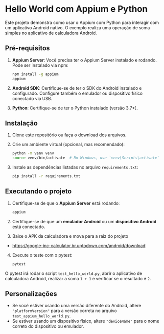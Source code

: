 # Hello World com Appium e Python

Este projeto demonstra como usar o Appium com Python para interagir com um aplicativo Android nativo. O exemplo realiza uma operação de soma simples no aplicativo de calculadora Android.

## Pré-requisitos

1. **Appium Server**: Você precisa ter o Appium Server instalado e rodando. Pode ser instalado via npm:
   ```bash
   npm install -g appium
   appium
   ```

2. **Android SDK**: Certifique-se de ter o SDK do Android instalado e configurado. Configure também o emulador ou dispositivo físico conectado via USB.

3. **Python**: Certifique-se de ter o Python instalado (versão 3.7+).

## Instalação

1. Clone este repositório ou faça o download dos arquivos.

2. Crie um ambiente virtual (opcional, mas recomendado):

   ```bash
   python -m venv venv
   source venv/bin/activate  # No Windows, use `venv\Scripts\activate`
   ```

3. Instale as dependências listadas no arquivo `requirements.txt`:

   ```bash
   pip install -r requirements.txt
   ```

## Executando o projeto

1. Certifique-se de que o **Appium Server** está rodando:

   ```bash
   appium
   ```

2. Certifique-se de que um **emulador Android** ou um **dispositivo Android** está conectado.

3. Baixe o APK da calculadora e mova para a raiz do projeto

- https://google-inc-calculator.br.uptodown.com/android/download

4. Execute o teste com o pytest:

   ```bash
   pytest
   ```

O pytest irá rodar o script `test_hello_world.py`, abrir o aplicativo de calculadora Android, realizar a soma `1 + 1` e verificar se o resultado é `2`.

## Personalizações

- Se você estiver usando uma versão diferente do Android, altere `"platformVersion"` para a versão correta no arquivo `test_appium_hello_world.py`.
- Se estiver usando um dispositivo físico, altere `"deviceName"` para o nome correto do dispositivo ou emulador.